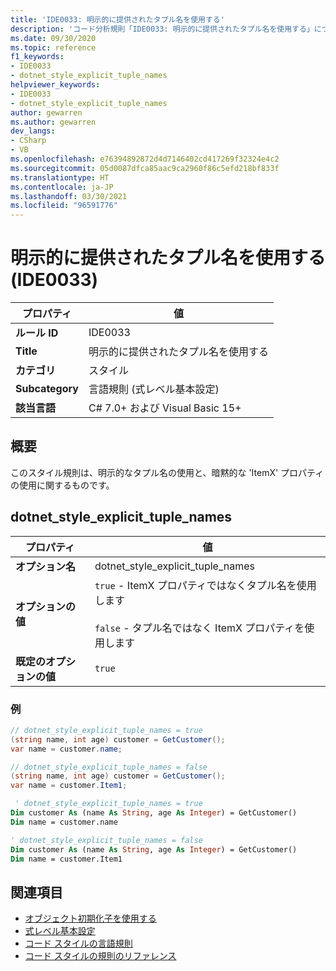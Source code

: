 ```yaml
---
title: 'IDE0033: 明示的に提供されたタプル名を使用する'
description: 'コード分析規則「IDE0033: 明示的に提供されたタプル名を使用する」について'
ms.date: 09/30/2020
ms.topic: reference
f1_keywords:
- IDE0033
- dotnet_style_explicit_tuple_names
helpviewer_keywords:
- IDE0033
- dotnet_style_explicit_tuple_names
author: gewarren
ms.author: gewarren
dev_langs:
- CSharp
- VB
ms.openlocfilehash: e76394892872d4d7146402cd417269f32324e4c2
ms.sourcegitcommit: 05d0087dfca85aac9ca2960f86c5efd218bf833f
ms.translationtype: HT
ms.contentlocale: ja-JP
ms.lasthandoff: 03/30/2021
ms.locfileid: "96591776"
---
```

# <a name="use-explicitly-provided-tuple-name-ide0033"></a>明示的に提供されたタプル名を使用する (IDE0033)

|プロパティ|値|
|-|-|
| **ルール ID** | IDE0033 |
| **Title** | 明示的に提供されたタプル名を使用する |
| **カテゴリ** | スタイル |
| **Subcategory** | 言語規則 (式レベル基本設定) |
| **該当言語** | C# 7.0+ および Visual Basic 15+ |

## <a name="overview"></a>概要

このスタイル規則は、明示的なタプル名の使用と、暗黙的な 'ItemX' プロパティの使用に関するものです。

## <a name="dotnet_style_explicit_tuple_names"></a>dotnet_style_explicit_tuple_names

|プロパティ|値|
|-|-|
| **オプション名** | dotnet_style_explicit_tuple_names
| **オプションの値** | `true` - ItemX プロパティではなくタプル名を使用します<br /><br />`false` - タプル名ではなく ItemX プロパティを使用します |
| **既定のオプションの値** | `true` |

### <a name="example"></a>例

```csharp
// dotnet_style_explicit_tuple_names = true
(string name, int age) customer = GetCustomer();
var name = customer.name;

// dotnet_style_explicit_tuple_names = false
(string name, int age) customer = GetCustomer();
var name = customer.Item1;
```

```vb
 ' dotnet_style_explicit_tuple_names = true
Dim customer As (name As String, age As Integer) = GetCustomer()
Dim name = customer.name

' dotnet_style_explicit_tuple_names = false
Dim customer As (name As String, age As Integer) = GetCustomer()
Dim name = customer.Item1
```

## <a name="see-also"></a>関連項目

- [オブジェクト初期化子を使用する](ide0017.md)
- [式レベル基本設定](expression-level-preferences.md)
- [コード スタイルの言語規則](language-rules.md)
- [コード スタイルの規則のリファレンス](index.md)
